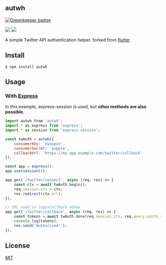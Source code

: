 autwh
-------------------------------

[![Greenkeeper badge](https://badges.greenkeeper.io/syuilo/autwh.svg)](https://greenkeeper.io/)

[![][npm-badge]][npm-link]
[![][mit-badge]][mit]

A simple Twitter API authentication helper. forked from [flutter](https://github.com/gosquared/flutter)

## Install
``` shell
$ npm install autwh
```

## Usage
### With [Express](https://github.com/expressjs/express)

In this example, express-session is used, but **other methods are also possible.**

``` javascript
import autwh from 'autwh';
import * as express from 'express';
import * as session from 'express-session';

const twAuth = autwh({
	consumerKey: 'kyoppie',
	consumerSecret: 'yuppie',
	callbackUrl: 'https://my.app.example.com/twitter/callback'
});

const app = express();
app.use(session());

app.get('/twitter/connect', async (req, res) => {
	const ctx = await twAuth.begin();
	req.session.xtx = ctx;
	res.redirect(ctx.url);
});

// URL used in loginCallback above
app.get('/twitter/callback', async (req, res) => {
	const tokens = await twAuth.done(req.session.ctx, req.query.oauth_verifier);
	console.log(tokens);
	res.send('Authorized!');
});
```

## License
[MIT](LICENSE)

[npm-link]:  https://www.npmjs.com/package/autwh
[npm-badge]: https://img.shields.io/npm/v/autwh.svg?style=flat-square
[mit]:       http://opensource.org/licenses/MIT
[mit-badge]: https://img.shields.io/badge/license-MIT-444444.svg?style=flat-square
